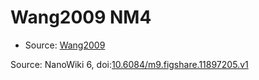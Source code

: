<a name="material" />

# Wang2009 NM4
<script type="application/ld+json">
  {
    "@context": "https://schema.org/",
    "@type": "ChemicalSubstance",
    "@id": "https://egonw.github.io/nanowiki/nanowiki167.html#material",
    "http://purl.org/dc/terms/conformsTo":
      {
        "@type": "CreativeWork",
        "@id": "https://bioschemas.org/profiles/ChemicalSubstance/0.4-RELEASE/"
      },
    "identfier": "167",
    "name": "Wang2009 NM4",
    "url": "https://egonw.github.io/nanowiki/nanowiki167.html#material",
    "sameAs": "http://127.0.0.1/mediawiki/index.php/Special:URIResolver/Wang2009_NM4"
  }
</script>


* Source: [Wang2009](Wang2009.md)


Source: NanoWiki 6, doi:[10.6084/m9.figshare.11897205.v1](https://doi.org/10.6084/m9.figshare.11897205.v1)
